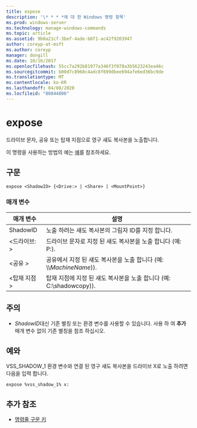 ```yaml
---
title: expose
description: '\* * * *에 대 한 Windows 명령 항목'
ms.prod: windows-server
ms.technology: manage-windows-commands
ms.topic: article
ms.assetid: 9b0a21cf-3bef-4ade-b8f1-ac42f9203947
author: coreyp-at-msft
ms.author: coreyp
manager: dongill
ms.date: 10/16/2017
ms.openlocfilehash: 55cc7a292b81977a346f3f078a3b5623243ea46c
ms.sourcegitcommit: b00d7c8968c4adc8f699dbee694afe6ed36bc9de
ms.translationtype: MT
ms.contentlocale: ko-KR
ms.lasthandoff: 04/08/2020
ms.locfileid: "80844806"
---
```

# <a name="expose"></a>expose



드라이브 문자, 공유 또는 탑재 지점으로 영구 섀도 복사본을 노출합니다.

이 명령을 사용하는 방법의 예는 [예](#BKMK_examples)를 참조하세요.

## <a name="syntax"></a>구문

```
expose <ShadowID> {<Drive:> | <Share> | <MountPoint>}
```

### <a name="parameters"></a>매개 변수

|매개 변수|설명|
|---------|-----------|
|ShadowID|노출 하려는 섀도 복사본의 그림자 ID를 지정 합니다.|
|\<드라이브: >|드라이브 문자로 지정 된 섀도 복사본을 노출 합니다 (예: P:).|
|\<공유 >|공유에서 지정 된 섀도 복사본을 노출 합니다 (예: \\\\*MachineName*\)).|
|\<탑재 지점 >|탑재 지점에 지정 된 섀도 복사본을 노출 합니다 (예: C:\shadowcopy\)).|

## <a name="remarks"></a>주의

-   *ShadowID*대신 기존 별칭 또는 환경 변수를 사용할 수 있습니다. 사용 하 여 **추가** 매개 변수 없이 기존 별칭을 참조 하십시오.

## <a name="examples"></a><a name=BKMK_examples></a>예와

VSS_SHADOW_1 환경 변수와 연결 된 영구 섀도 복사본을 드라이브 X로 노출 하려면 다음을 입력 합니다.
```
expose %vss_shadow_1% x:
```

## <a name="additional-references"></a>추가 참조

- [명령줄 구문 키](command-line-syntax-key.md)